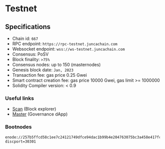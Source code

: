 # Testnet


## Specifications

- Chain id: `667`
- RPC endpoint: `https://rpc-testnet.juncachain.com`
- Websocket endpoint: `wss://ws-testnet.juncachain.com`
- Consensus: PoSV
- Block finality: `>75%`
- Consensus nodes: up to 150 (masternodes)
- Genesis block date: `Jan, 2023`
- Transaction fee: gas price 0.25 Gwei
- Smart contract creation fee: gas price 10000 Gwei, gas limit >= 1000000
- Solidity Compiler version: < 0.9

### Useful links

- [Scan](https://scan-testnet.juncachain.com) (Block explorer)
- [Master](https://master-testnet.juncachain.com) (Governance dApp)

### Bootnodes

```
enode://257b5ffcd58c1ee7c24121749dfce94dac1b99b4e204763075bc3a458e417fc9b79ce9b5ad90a3115334477665836cbc3e0c5474fb20f42ec59e42f9ecca3fc1@47.245.34.142:0?discport=30301
```

